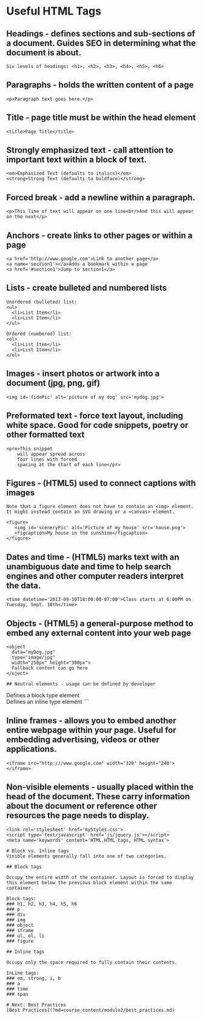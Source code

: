 # Useful HTML Tags

## Headings - defines sections and sub-sections of a document. Guides SEO in determining what the document is about.
```
Six levels of headings: <h1>, <h2>, <h3>, <h4>, <h5>, <h6>
```

## Paragraphs - holds the written content of a page
```
<p>Paragraph text goes here.</p>
```

## Title - page title must be within the head element
```
<title>Page Title</title>
```

## Strongly emphasized text - call attention to important text within a block of text.
```
<em>Emphasized Text (defaults to italics)</em>
<strong>Strong Text (defaults to boldface)</strong>
```

## Forced break - add a newline within a paragraph.
```
<p>This line of text will appear on one line<br/>And this will appear on the next</p>
```

## Anchors - create links to other pages or within a page
```
<a href='http://www.google.com'>Link to another page</a>
<a name='section1'></a>Adds a bookmark within a page
<a href='#section1'>Jump to section1</a>
```

## Lists - create bulleted and numbered lists
```
Unordered (bulleted) list:
<ul>
  <li>List Item</li>
  <li>List Item</li>
</ul>

Ordered (numbered) list:
<ol>
  <li>List Item</li>
  <li>List Item</li>
</ol>
```

## Images - insert photos or artwork into a document (jpg, png, gif)
```
<img id='fidoPic' alt='picture of my dog' src='mydog.jpg'>
```

## Preformated text - force text layout, including white space. Good for code snippets, poetry or other formatted text
```
<pre>This snippet
    will appear spread across
    four lines with forced
    spacing at the start of each line</pr>
```

## Figures - (HTML5) used to connect captions with images
```
Note that a figure element does not have to contain an <img> element. It might instead contain an SVG drawing or a <canvas> element.

<figure>
   <img id='sceneryPic' alt='Picture of my house' src='house.png'>
   <figcaption>My house in the sunshine</figcaption>
</figure>
```

## Dates and time - (HTML5) marks text with an unambiguous date and time to help search engines and other computer readers interpret the data.
```
<time datetime='2013-09-10T18:00:00-07:00'>Class starts at 6:00PM on Tuesday, Sept. 10th</time>
```

## Objects - (HTML5) a general-purpose method to embed any external content into your web page
```
<object
  data="myDog.jpg"
  type="image/jpg"
  width="250px" height="300px">
  Fallback content can go here
</oject>

## Neutral elements - usage can be defined by developer
```
<div id='elem11' class='descriptive-text'>Defines a block type element</div>
<span class='bookTitle'>Defines an inline type element</span>
```

## Inline frames - allows you to embed another entire webpage within your page. Useful for embedding advertising, videos or other applications.
```
<iframe src="http:///www.google.com" width="320" height="240"></iframe>
```

## Non-visible elements - usually placed within the head of the document. These carry information about the document or reference other resources the page needs to display.
```
<link rel='stylesheet' href='myStyles.css'>
<script type='text/javascript' href='js/jquery.js'></script>
<meta name='keywords' content='HTML,HTML tags, HTML syntax'>

# Block vs. Inline tags
Visible elements generally fall into one of two categories.

## Block tags

Occupy the entire width of the container. Layout is forced to display this element below the previous block element within the same container.

Block tags:
### h1, h2, h3, h4, h5, h6
### p
### div
### img
### object
### iframe
### ul, ol, li
### figure

## Inline tags

Occupy only the space required to fully contain their contents.

InLine tags:
### em, strong, i, b
### a
### time
### span

# Next: Best Practices
[Best Practices](?md=course_content/module2/best_practices.md)
